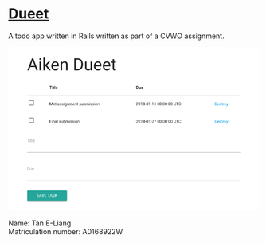 # [Dueet](https://dueett.herokuapp.com)

A todo app written in Rails written as part of a CVWO assignment.

![screenshot](/screenshots/mid-assignment-screenshot.png)

Name: Tan E-Liang\
Matriculation number: A0168922W
